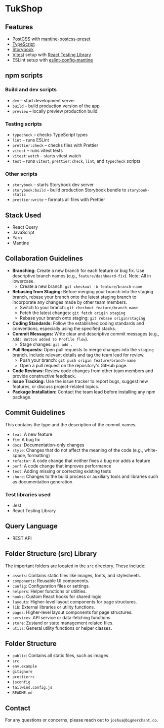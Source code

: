 # TukShop

## Features

- [PostCSS](https://postcss.org/) with [mantine-postcss-preset](https://mantine.dev/styles/postcss-preset)
- [TypeScript](https://www.typescriptlang.org/)
- [Storybook](https://storybook.js.org/)
- [Vitest](https://vitest.dev/) setup with [React Testing Library](https://testing-library.com/docs/react-testing-library/intro)
- ESLint setup with [eslint-config-mantine](https://github.com/mantinedev/eslint-config-mantine)

## npm scripts

### Build and dev scripts

- `dev` – start development server
- `build` – build production version of the app
- `preview` – locally preview production build

### Testing scripts

- `typecheck` – checks TypeScript types
- `lint` – runs ESLint
- `prettier:check` – checks files with Prettier
- `vitest` – runs vitest tests
- `vitest:watch` – starts vitest watch
- `test` – runs `vitest`, `prettier:check`, `lint`, and `typecheck` scripts

### Other scripts

- `storybook` – starts Storybook dev server
- `storybook:build` – build production Storybook bundle to `storybook-static`
- `prettier:write` – formats all files with Prettier

## Stack Used

- React Query
- JavaScript
- Yarn
- Mantine

## Collaboration Guidelines

- **Branching:** Create a new branch for each feature or bug fix. Use descriptive branch names (e.g., `feature/dashboard-fix`). Note: All in lowercase.
  - Create a new branch: `git checkout -b feature/branch-name`
- **Rebasing from Staging:** Before merging your branch into the staging branch, rebase your branch onto the latest staging branch to incorporate any changes made by other team members.
  - Switch to your branch: `git checkout feature/branch-name`
  - Fetch the latest changes: `git fetch origin staging`
  - Rebase your branch onto staging: `git rebase origin/staging`
- **Coding Standards:** Follow the established coding standards and conventions, especially using the specified stacks.
- **Commit Messages:** Write clear and descriptive commit messages (e.g., `Add: Button added to Profile flow`).
  - Stage changes: `git add .`
- **Pull Requests:** Open pull requests to merge changes into the `staging` branch. Include relevant details and tag the team lead for review.
  - Push your branch: `git push origin feature/branch-name`
  - Open a pull request on the repository's GitHub page.
- **Code Reviews:** Review code changes from other team members and provide constructive feedback.
- **Issue Tracking:** Use the issue tracker to report bugs, suggest new features, or discuss project-related topics.
- **Package Installation:** Contact the team lead before installing any npm package.

## Commit Guidelines

This contains the type and the description of the commit names.

- `feat`: A new feature
- `fix`: A bug fix
- `docs`: Documentation-only changes
- `style`: Changes that do not affect the meaning of the code (e.g., white-space, formatting)
- `refactor`: A code change that neither fixes a bug nor adds a feature
- `perf`: A code change that improves performance
- `test`: Adding missing or correcting existing tests
- `chore`: Changes to the build process or auxiliary tools and libraries such as documentation generation.

### Test libraries used

- Jest
- React Testing Library

## Query Language

- REST API

## Folder Structure (src) Library

The important folders are located in the `src` directory. These include:

- `assets`: Contains static files like images, fonts, and stylesheets.
- `components`: Reusable UI components.
- `config`: Configuration files or settings.
- `helpers`: Helper functions or utilities.
- `hooks`: Custom React hooks for shared logic.
- `layouts`: Higher-level layout components for page structures.
- `lib`: External libraries or utility functions.
- `pages`: Higher-level layout components for page structures.
- `services`: API service or data-fetching functions.
- `store`: Zustand or state management related files.
- `utils`: General utility functions or helper classes.

## Folder Structure

- `public`: Contains all static files, such as images.
- `src`
- `env.example`
- `gitignore`
- `prettierrc`
- `jsconfig`
- `tailwind.config.js`
- `README.md`

## Contact

For any questions or concerns, please reach out to `joshua@bigmerchant.co`.
